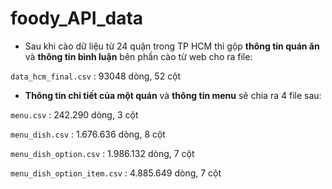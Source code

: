 ﻿# foody_API_data
- Sau khi cào dữ liệu từ 24 quận trong TP HCM thì gộp **thông tin quán ăn** và **thông tin bình luận** bên phần cào từ web cho ra file:
 
`data_hcm_final.csv` : 93048 dòng, 52 cột

- **Thông tin chi tiết của một quán** và **thông tin menu** sẽ chia ra 4 file sau:

`menu.csv` : 242.290 dòng, 3 cột

`menu_dish.csv` 			: 1.676.636 dòng, 8 cột 

`menu_dish_option.csv`		: 1.986.132 dòng, 7 cột  

`menu_dish_option_item.csv`	: 4.885.649 dòng, 7 cột  
